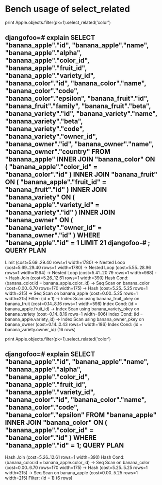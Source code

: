 Bench usage of select_related
=============================

print Apple.objects.filter(pk=1).select_related('color')

djangofoo=# explain SELECT "banana_apple"."id", "banana_apple"."name",
"banana_apple"."alpha", "banana_apple"."color_id",
"banana_apple"."fruit_id", "banana_apple"."variety_id",
"banana_color"."id", "banana_color"."name", "banana_color"."code",
"banana_color"."epsilon", "banana_fruit"."id",
"banana_fruit"."family", "banana_fruit"."beta", "banana_variety"."id",
"banana_variety"."name", "banana_variety"."beta",
"banana_variety"."code", "banana_variety"."owner_id",
"banana_owner"."id", "banana_owner"."name", "banana_owner"."country"
FROM "banana_apple" INNER JOIN "banana_color" ON (
"banana_apple"."color_id" = "banana_color"."id" ) INNER JOIN
"banana_fruit" ON ( "banana_apple"."fruit_id" = "banana_fruit"."id" )
INNER JOIN "banana_variety" ON ( "banana_apple"."variety_id" =
"banana_variety"."id" ) INNER JOIN "banana_owner" ON (
"banana_variety"."owner_id" = "banana_owner"."id" ) WHERE
"banana_apple"."id" = 1  LIMIT 21
djangofoo-# ;
                                                   QUERY PLAN                                                   
----------------------------------------------------------------------------------------------------------------
 Limit  (cost=5.69..29.40 rows=1 width=1780)
   ->  Nested Loop  (cost=5.69..29.40 rows=1 width=1780)
         ->  Nested Loop  (cost=5.55..28.96 rows=1 width=1594)
               ->  Nested Loop  (cost=5.41..20.79 rows=1 width=988)
                     ->  Hash Join  (cost=5.26..12.61 rows=1 width=390)
                           Hash Cond: (banana_color.id = banana_apple.color_id)
                           ->  Seq Scan on banana_color (cost=0.00..6.70 rows=170 width=175)
                           ->  Hash  (cost=5.25..5.25 rows=1 width=215)
                                 ->  Seq Scan on banana_apple
                                 (cost=0.00..5.25 rows=1 width=215)
                                       Filter: (id = 1)
                     ->  Index Scan using banana_fruit_pkey on
                     banana_fruit  (cost=0.14..8.16 rows=1 width=598)
                           Index Cond: (id = banana_apple.fruit_id)
               ->  Index Scan using banana_variety_pkey on
               banana_variety  (cost=0.14..8.16 rows=1 width=606)
                     Index Cond: (id = banana_apple.variety_id)
         ->  Index Scan using banana_owner_pkey on banana_owner
         (cost=0.14..0.43 rows=1 width=186)
               Index Cond: (id = banana_variety.owner_id)
(16 rows)


print Apple.objects.filter(pk=1).select_related('color')


djangofoo=# explain SELECT "banana_apple"."id", "banana_apple"."name",
"banana_apple"."alpha", "banana_apple"."color_id",
"banana_apple"."fruit_id", "banana_apple"."variety_id",
"banana_color"."id", "banana_color"."name", "banana_color"."code",
"banana_color"."epsilon" FROM "banana_apple" INNER JOIN "banana_color"
ON ( "banana_apple"."color_id" = "banana_color"."id" ) WHERE
"banana_apple"."id" = 1;
                                QUERY PLAN                                
--------------------------------------------------------------------------
 Hash Join  (cost=5.26..12.61 rows=1 width=390)
   Hash Cond: (banana_color.id = banana_apple.color_id)
   ->  Seq Scan on banana_color  (cost=0.00..6.70 rows=170 width=175)
   ->  Hash  (cost=5.25..5.25 rows=1 width=215)
         ->  Seq Scan on banana_apple  (cost=0.00..5.25 rows=1
         width=215)
               Filter: (id = 1)
(6 rows)

